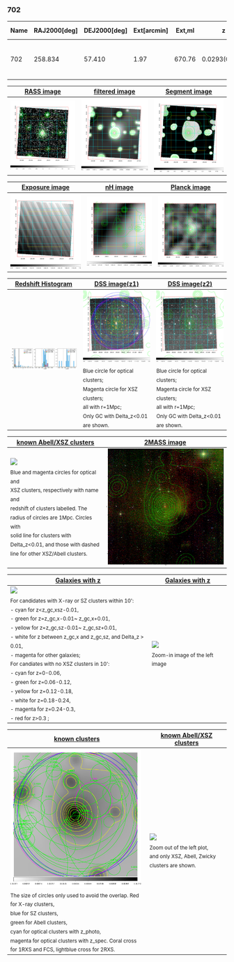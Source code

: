 <div STYLE="page-break-after: always;"></div>

### 702

|Name|RAJ2000[deg]|DEJ2000[deg] |Ext[arcmin]| Ext,ml | z | z_src| C|GC(XSZ,Delta_z<0.01)| GC(OPT,Delta_z<0.01)|GC| R_sig[arcmin] | R500[arcmin] | R500[Mpc]| CRsig[c/s] | CR500[c/s] |L500[1E44 erg/s]|F500[1E-12 erg/s/cm^2]| M500[1E14 Msun]|Tx[keV]|Cnt_sig|Beta|Rc[arcmin]|Comment|Alias|
|---|---|---|---|---|---|------|---|--------|---------|----------|---|---|---|---|---|---|---|---|---|---|---|---|---|---|
|702| 258.834| 57.410| 1.97| 670.76| 0.0293(0.005)| z1, z_xsz| B| MCXC, PSZ2, Tar| N| MCXC, N, PSZ2, Tak, Tar, W| 28.650| 20.197| 0.711| 0.754(0.038)| 0.718(0.037)| 0.260(0.008)| 13.215(0.404)| 1.05(0.02)| 2.23(0.02)| 1282.0| 0.648(-0.016+0.017)| 2.704(-0.169+0.180)| -| k212|

|[RASS image](../image/702/702_img.pdf)|[filtered image](../image/702/702_fil.pdf)|[Segment image](../image/702/702_seg.pdf)|
|-------------------|--------------------|-------------------|
| <img src="../image/702/702_img.png" width="300">  | <img src="../image/702/702_fil.png" width="300">   | <img src="../image/702/702_seg.png" width="300">  |

|[Exposure image](../image/702/702_mex.pdf)| [nH image](../image/702/702_nh.pdf)| [Planck image](../image/702/702_p.pdf)|
|-------------------|--------------------|-------------------|
|<img src="../image/702/702_mex.png" width="300">   | <img src="../image/702/702_nh.png" width="300">    | <img src="../image/702/702_p.png" width="300"> |

|[Redshift Histogram](../image/702/702_zg.pdf) | [DSS image(z1)](../image/702/702_dss_z1.pdf)      |  [DSS image(z2)](../image/702/702_dss_z2.pdf)    |
|-------------------|--------------------|-------------------|
|<img src="../image/702/702_zg.png" width="300"> |<img src="../image/702/702_dss_z1.png" width="300"> <sub><br>Blue circle for optical clusters; <br>Magenta circle for XSZ clusters; <br>all with r=1Mpc; <br>Only GC with Delta_z<0.01 are shown. </sub>| <img src="../image/702/702_dss_z2.png" width="300"><sub><br>Blue circle for optical clusters; <br>Magenta circle for XSZ clusters; <br>all with r=1Mpc; <br>Only GC with Delta_z<0.01 are shown. </sub> |

|[known Abell/XSZ clusters](../image/702/702_m.pdf) | [2MASS image](../image/702/702_2mass.pdf)      |
|-------------------|-------------------|
|<img src=../image/702/702_m.png width="300"> <br><sub>Blue and magenta circles for optical and <br>XSZ clusters, respectively with name and <br>redshift of clusters labelled. The <br>radius of circles are 1Mpc. Circles with <br>solid line for clusters with <br>Delta_z<0.01, and those with dashed <br>line for other XSZ/Abell clusters.        </sub>|<img src="../image/702/702_2mass.png" width="300">  |

|[Galaxies with z](../image/702/702_opt_ned.pdf) |[Galaxies with z](../image/702/702_opt_ned_zoom.pdf) |
|-------------------|-------------------|
| <img src=../image/702/702_opt_ned.png width="300"> <br><sub> For candidates with X-ray or SZ clusters within 10': <br> - cyan for z<z_gc,xsz-0.01, <br> - green for z=z_gc,x-0.01~ z_gc,x+0.01, <br> - yellow for z=z_gc,sz-0.01~ z_gc,sz+0.01, <br> - white for z between z_gc,x and z_gc,sz, and Delta_z > 0.01, <br> - magenta for other galaxies; <br>For candiates with no XSZ clusters in 10': <br> - cyan for z=0-0.06, <br> - green for z=0.06-0.12, <br> - yellow for z=0.12-0.18, <br> - white for z=0.18-0.24, <br> - magenta for z=0.24-0.3, <br> - red for z>0.3 ;  </sub>|<img src=../image/702/702_opt_ned_zoom.png width="300">  <br><sub> Zoom-in image of the left image</sub>|

|[known clusters](../image/702/702_gc.pdf) |[known Abell/XSZ clusters](../image/702/702_gc_large.pdf) |
|-------------------|-------------------|
| <img src=../image/702/702_gc.png width="300"> <br><sub> The size of circles only used to avoid the overlap. Red for X-ray clusters, <br> blue for SZ clusters, <br> green for Abell clusters, <br> cyan for optical clusters with z_photo, <br> magenta for optical clusters with z_spec. Coral cross for 1RXS and FCS, lightblue cross for 2RXS. </sub>|<img src=../image/702/702_gc_large.png width="300"> <br><sub> Zoom out of the left plot, <br> and only XSZ, Abell, Zwicky clusters are shown. </sub> |



